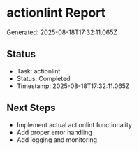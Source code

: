 # actionlint Report

Generated: 2025-08-18T17:32:11.065Z

## Status
- Task: actionlint
- Status: Completed
- Timestamp: 2025-08-18T17:32:11.065Z

## Next Steps
- Implement actual actionlint functionality
- Add proper error handling
- Add logging and monitoring
